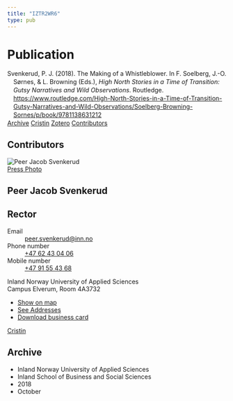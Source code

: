 ```yaml
---
title: "IZTR2WR6"
type: pub
---
```

<h1>Publication</h1>
<article id="csl-bib-container-IZTR2WR6" class="csl-bib-container">
  <div class="csl-bib-body" style="line-height: 1.35; padding-left: 1em; text-indent:-1em;">
  <div class="csl-entry">Svenkerud, P. J. (2018). The Making of a Whistleblower. In F. Soelberg, J.-O. S&#xF8;rnes, &amp; L. Browning (Eds.), <i>High North Stories in a Time of Transition: Gutsy Narratives and Wild Observations</i>. Routledge. <a href="https://www.routledge.com/High-North-Stories-in-a-Time-of-Transition-Gutsy-Narratives-and-Wild-Observations/Soelberg-Browning-Sornes/p/book/9781138631212">https://www.routledge.com/High-North-Stories-in-a-Time-of-Transition-Gutsy-Narratives-and-Wild-Observations/Soelberg-Browning-Sornes/p/book/9781138631212</a></div>
</div>
  <div class="csl-bib-buttons">
    <a href="#taxonomy-article-IZTR2WR6" class="csl-bib-button">Archive</a>
    <a href="https://app.cristin.no/results/show.jsf?id=1622142" alt="Cristin URL" class="csl-bib-button">Cristin</a>
    <a href="http://zotero.org/groups/5402882/items/IZTR2WR6" alt="Zotero URL" class="csl-bib-button">Zotero</a>
    <a href="#contributors-article-IZTR2WR6" class="csl-bib-button">Contributors</a>
  </div>
  <div id="csl-bib-meta-container-IZTR2WR6"></div>
</article>
<div id="csl-bib-meta-IZTR2WR6" class="csl-bib-meta">
  <article id="contributors-article-IZTR2WR6" class="contributors-article">
    <h1>Contributors</h1>
    <div class="personas"> <div class="vrtx-hinn-person-card"> <div class="photo"> <img src="https://www.inn.no/bilder-ansatte/peer-jacob-svenkerud.jpg" alt="Peer Jacob Svenkerud" loading="lazy"><div class="pressPhoto"> <a href="https://www.inn.no/pressebilder-ansatte/peer-jacob-svenkerud.jpg" target="_blank"> Press Photo </a> </div> </div> <div class="info"> <hgroup><h1>Peer Jacob Svenkerud</h1> <h2>Rector</h2> </hgroup><dl> <dt>Email</dt> <dd> <a href="mailto:peer.svenkerud@inn.no">peer.svenkerud@inn.no</a> </dd> <dt>Phone number</dt> <dd><a href="tel:+4762430406"> +47 62 43 04 06 </a></dd> <dt>Mobile number</dt> <dd><a href="tel:+4791554368"> +47 91 55 43 68 </a></dd> </dl> <p> Inland Norway University of Applied Sciences<br> Campus Elverum, Room 4A3732 </p> <ul class="vrtx-hinn-links"> <li><a href="https://www.google.com/maps?q=60.88065,11.53734">Show on map</a></li> <li><a href="https://www.inn.no/english/find-an-employee/peer-svenkerud.html#vrtx-hinn-addresses">See Addresses</a></li> <li><a href="https://www.inn.no/english/find-an-employee/peer-svenkerud.html?vrtx=vcf">Download business card</a></li> </ul> </div> </div> <a href="https://app.cristin.no/persons/show.jsf?id=559002" alt="Cristin URL" class="personas-cristin">Cristin</a> </div>
  </article>
  <article id="taxonomy-article-IZTR2WR6" class="taxonomy-article">
    <h1>Archive</h1>
    <ul>
      <li>Inland Norway University of Applied Sciences</li>
      <li>Inland School of Business and Social Sciences</li>
      <li>2018</li>
      <li>October</li>
    </ul>
  </article>
</div>
